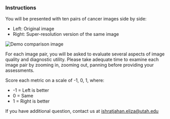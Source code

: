 ### Instructions

You will be presented with ten pairs of cancer images side by side:
- Left: Original image
- Right: Super-resolution version of the same image

![Demo comparison image](./assets/demo/demo1.jpeg)

For each image pair, you will be asked to evaluate several aspects of image quality and diagnostic utility. Please take adequate time to examine each image pair by zooming in, zooming out, panning before providing your assessments.

Score each metric on a scale of -1, 0, 1, where:
- -1 = Left is better
- 0 = Same
- 1 = Right is better

If you have additional question, contact us at [ishratjahan.eliza@utah.edu](mailto:ishratjahan.eliza@utah.edu)